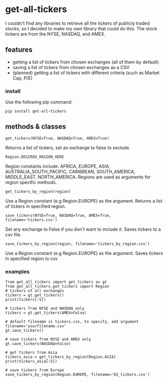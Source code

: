# get-all-tickers

I couldn't find any libraries to retrieve all the tickers of publicly traded stocks, so I decided to make my own library that could do this. The stock tickers are from the NYSE, NASDAQ, and AMEX.

## features
-  getting a list of tickers from chosen exchanges (all of them by default)
-  saving a list of tickers from chosen exchanges as a CSV
-  (planned) getting a list of tickers with different criteria (such as Market Cap, P/E)

### install
Use the following pip command:
```
pip install get-all-tickers
```
## methods & classes
```
get_tickers(NYSE=True, NASDAQ=True, AMEX=True)
```
Returns a list of tickers, set an exchange to false to exclude.  


```
Region.DESIRED_REGION_HERE
```
Region constants include: AFRICA, EUROPE, ASIA, AUSTRALIA_SOUTH_PACIFIC, CARIBBEAN, SOUTH_AMERICA, MIDDLE_EAST, NORTH_AMERICA. Regions are used as arguments for region specific methods.  

```
get_tickers_by_region(region)
```
Use a Region constant (e.g Region.EUROPE) as the argument. Returns a list of tickers in specified region. 
<br />
```
save_tickers(NYSE=True, NASDAQ=True, AMEX=True, filename='tickers.csv')
```
Set any exchange to False if you don't want to include it. Saves tickers to a csv file.  

```
save_tickers_by_region(region, filename='tickers_by_region.csv')
```
Use a Region constant (e.g Region.EUROPE) as the argument. Saves tickers in specified region to csv  

### examples
```
from get_all_tickers import get_tickers as gt
from get_all_tickers.get_tickers import Region
# tickers of all exchanges
tickers = gt.get_tickers()
print(tickers[:5])

# tickers from NYSE and NASDAQ only
tickers = gt.get_tickers(AMEX=False)

# default filename is tickers.csv, to specify, add argument filename='yourfilename.csv'
gt.save_tickers()

# save tickers from NYSE and AMEX only
gt.save_tickers(NASDAQ=False)

# get tickers from Asia
tickers_asia = get_tickers_by_region(Region.ASIA)
print(tickers_asia[:5])

# save tickers from Europe
save_tickers_by_region(Region.EUROPE, filename='EU_tickers.csv')
```
